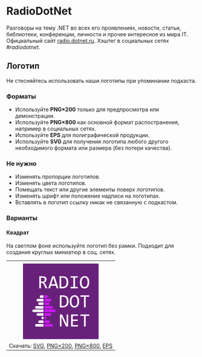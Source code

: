 ﻿# RadioDotNet

Разговоры на тему .NET во всех его проявлениях, новости, статьи, библиотеки, конференции, личности и прочее интересное из мира IT. Официальный сайт [radio.dotnet.ru](https://radio.dotnet.ru/). Хэштег в социальных сетях _#radiodotnet_.

## Логотип

Не стесняйтесь использовать наши логотипы при упоминании подкаста.

### Форматы

- Используйте **PNG×200** только для предпросмотра или демонстрации.
- Используйте **PNG×800** как основной формат распостранения, например в социальных сетях.
- Используйте **EPS** для полиграфической продукции.
- Используйте **SVG** для получения логотипа любого другого необходимого формата или размера (без потери качества).

### Не нужно

- Изменять пропорции логотипов.
- Изменять цвета логотипов.
- Помещать текст или другие элементы поверх логотипов.
- Изменять шрифт или положение надписи на логотипах.
- Вставлять в логотип ссылку никак не связанную с подкастом.

### Варианты

#### Квадрат

На светлом фоне используйте логотип без рамки. Подходит для создания круглых миниатюр в соц. сетях.

|       |
| :---: |
|       |
| ![Квадрат](radiodotnet-logo-squared-200.png) |
| Скачать: [SVG](https://raw.githubusercontent.com/kulakovt/SpbDotNet/pod-logo/Logo/Radio/radiodotnet-logo-squared.svg), [PNG×200](https://raw.githubusercontent.com/kulakovt/SpbDotNet/pod-logo/Logo/Radio/radiodotnet-logo-squared-200.png), [PNG×800](https://raw.githubusercontent.com/kulakovt/SpbDotNet/pod-logo/Logo/Radio/radiodotnet-logo-squared-800.png), [EPS](https://raw.githubusercontent.com/kulakovt/SpbDotNet/pod-logo/Logo/Radio/radiodotnet-logo-squared.eps) |

